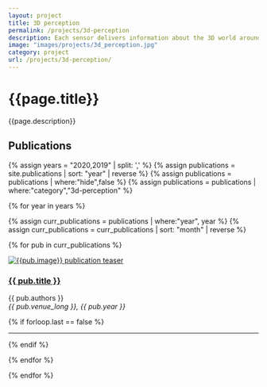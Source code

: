 ```yaml
---
layout: project
title: 3D perception
permalink: /projects/3d-perception
description: Each sensor delivers information about the 3D world around the vehicle. Making sense of this information in terms of drivable space and important objects (road users, curb, obstacles, street furnitures) in 3D is required for the driving system to plan and act in the safest and most confortable way. This encompasses several challenging tasks, in particular detection and segmentation of objects in point clouds as in <a href="https://valeoai.github.io/blog/publications/fkaconv/">FKAConv</a> at ACCV’20.
image: "images/projects/3d_perception.jpg"
category: project
url: /projects/3d-perception/
---
```



<h1>{{page.title}}</h1> 
<p>{{page.description}}</p>


<h2>Publications</h2>

{% assign years = "2020,2019" | split: ',' %}
{% assign publications = site.publications | sort: "year" | reverse %}
{% assign publications = publications | where:"hide",false %}
{% assign publications = publications | where:"category","3d-perception" %}

{% for year in years %}

{% assign curr_publications = publications | where:"year", year %}
{% assign curr_publications = curr_publications | sort: "month" | reverse %}

{% for pub in curr_publications %}


<div class="row">
    <div class="col-md-4">
         <div class="pubteaserbs">
            <a href="{{site.url  | append: site.baseurl | append: pub.permalink}}">
            <img class="media-object" src="../{{ pub.image }}" alt="{{pub.image}} publication teaser"/>
             </a>
        </div>
    </div>
    <!-- <div class="col-md-1"></div> -->
    <div class="col-md-8">
        <div class="pubitembs">
  <h3><a href="{{site.url  | append: site.baseurl | append: pub.permalink}}">{{ pub.title }}</a></h3>
  <p class="b">{{ pub.authors }}
    <br>
    <em>{{ pub.venue_long }}, {{ pub.year }}</em>
   </p>
</div>
</div>
</div>


{% if forloop.last == false %}
<hr>
{% endif %}

{% endfor %} 

{% endfor %} 
